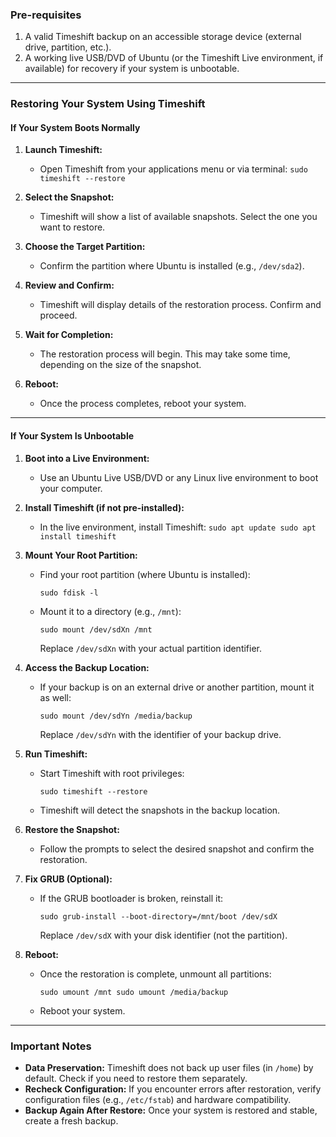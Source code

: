 ### **Pre-requisites**

1. A valid Timeshift backup on an accessible storage device (external drive, partition, etc.).
2. A working live USB/DVD of Ubuntu (or the Timeshift Live environment, if available) for recovery if your system is unbootable.

---

### **Restoring Your System Using Timeshift**

#### **If Your System Boots Normally**

1. **Launch Timeshift:**
    
    - Open Timeshift from your applications menu or via terminal:
        `sudo timeshift --restore`
        
2. **Select the Snapshot:**
    
    - Timeshift will show a list of available snapshots. Select the one you want to restore.
3. **Choose the Target Partition:**
    
    - Confirm the partition where Ubuntu is installed (e.g., `/dev/sda2`).
4. **Review and Confirm:**
    
    - Timeshift will display details of the restoration process. Confirm and proceed.
5. **Wait for Completion:**
    
    - The restoration process will begin. This may take some time, depending on the size of the snapshot.
6. **Reboot:**
    
    - Once the process completes, reboot your system.

---

#### **If Your System Is Unbootable**

1. **Boot into a Live Environment:**
    
    - Use an Ubuntu Live USB/DVD or any Linux live environment to boot your computer.
2. **Install Timeshift (if not pre-installed):**
    
    - In the live environment, install Timeshift:
        `sudo apt update sudo apt install timeshift`
        
3. **Mount Your Root Partition:**
    
    - Find your root partition (where Ubuntu is installed):
        
        `sudo fdisk -l`
        
    - Mount it to a directory (e.g., `/mnt`):
        
        `sudo mount /dev/sdXn /mnt`
        
        Replace `/dev/sdXn` with your actual partition identifier.
4. **Access the Backup Location:**
    
    - If your backup is on an external drive or another partition, mount it as well:
        
        `sudo mount /dev/sdYn /media/backup`
        
        Replace `/dev/sdYn` with the identifier of your backup drive.
5. **Run Timeshift:**
    
    - Start Timeshift with root privileges:
        
        `sudo timeshift --restore`
        
    - Timeshift will detect the snapshots in the backup location.
6. **Restore the Snapshot:**
    
    - Follow the prompts to select the desired snapshot and confirm the restoration.
7. **Fix GRUB (Optional):**
    
    - If the GRUB bootloader is broken, reinstall it:
        
        `sudo grub-install --boot-directory=/mnt/boot /dev/sdX`
        
        Replace `/dev/sdX` with your disk identifier (not the partition).
8. **Reboot:**
    
    - Once the restoration is complete, unmount all partitions:
        
        `sudo umount /mnt sudo umount /media/backup`
        
    - Reboot your system.

---

### **Important Notes**

- **Data Preservation:** Timeshift does not back up user files (in `/home`) by default. Check if you need to restore them separately.
- **Recheck Configuration:** If you encounter errors after restoration, verify configuration files (e.g., `/etc/fstab`) and hardware compatibility.
- **Backup Again After Restore:** Once your system is restored and stable, create a fresh backup.